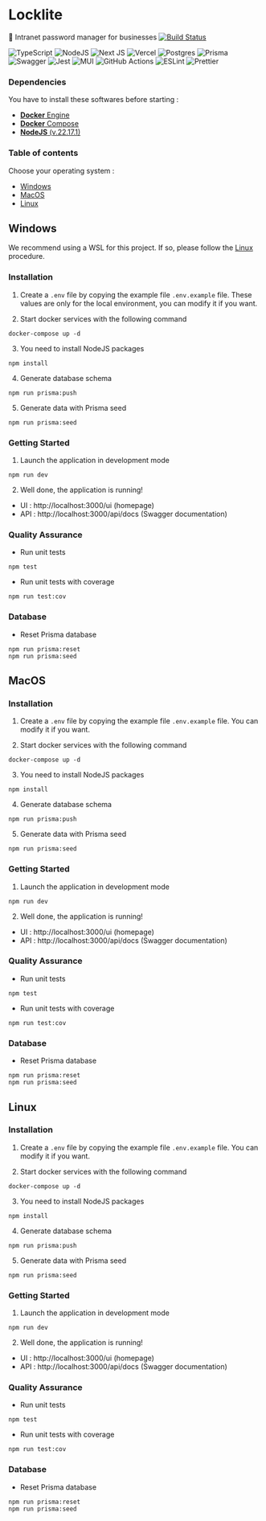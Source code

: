 [//]: # (<img src="LOGO_PATH" alt="LOGO_NAME" style="width: 500px;">)

# Locklite

🔐 Intranet password manager for
businesses [![Build Status](https://github.com/vbetsch/lockLite/actions/workflows/ci.yml/badge.svg)](https://github.com/vbetsch/lockLite/actions)

![TypeScript](https://img.shields.io/badge/typescript-%23007ACC.svg?style=for-the-badge&logo=typescript&logoColor=white)
![NodeJS](https://img.shields.io/badge/node.js-6DA55F?style=for-the-badge&logo=node.js&logoColor=white)
![Next JS](https://img.shields.io/badge/Next-black?style=for-the-badge&logo=next.js&logoColor=white)
![Vercel](https://img.shields.io/badge/vercel-%23000000.svg?style=for-the-badge&logo=vercel&logoColor=white)
![Postgres](https://img.shields.io/badge/postgres-%23316192.svg?style=for-the-badge&logo=postgresql&logoColor=white)
![Prisma](https://img.shields.io/badge/Prisma-3982CE?style=for-the-badge&logo=Prisma&logoColor=white)
![Swagger](https://img.shields.io/badge/-Swagger-%23Clojure?style=for-the-badge&logo=swagger&logoColor=white)
![Jest](https://img.shields.io/badge/-jest-%23C21325?style=for-the-badge&logo=jest&logoColor=white)
![MUI](https://img.shields.io/badge/MUI-%230081CB.svg?style=for-the-badge&logo=mui&logoColor=white)
![GitHub Actions](https://img.shields.io/badge/github%20actions-%232671E5.svg?style=for-the-badge&logo=githubactions&logoColor=white)
![ESLint](https://img.shields.io/badge/ESLint-4B3263?style=for-the-badge&logo=eslint&logoColor=white)
![Prettier](https://img.shields.io/badge/prettier-%23F7B93E.svg?style=for-the-badge&logo=prettier&logoColor=black)

[//]: # (## Asserts)

[//]: # (- [ASSERT_NAME]&#40;ASSERT_PATH&#41;)

### Dependencies

You have to install these softwares before starting :

- [**Docker** Engine](https://docs.docker.com/engine/install/)
- [**Docker** Compose](https://docs.docker.com/compose/install/)
- [**NodeJS** (v.22.17.1)](https://nodejs.org/en/blog/release/v22.17.1)

### Table of contents

Choose your operating system :

- [Windows](#windows)
- [MacOS](#macos)
- [Linux](#linux)

<h2 id="windows">Windows</h2>

We recommend using a WSL for this project. If so, please follow the [Linux](#linux) procedure.

### Installation

1. Create a `.env` file by copying the example file `.env.example` file. These values are only for the local environment, you can modify it if you want.

2. Start docker services with the following command

```shell
docker-compose up -d
```

3. You need to install NodeJS packages

```shell
npm install
```

4. Generate database schema

```shell
npm run prisma:push
```

5. Generate data with Prisma seed

```shell
npm run prisma:seed
```

### Getting Started

1. Launch the application in development mode

```shell
npm run dev
```

2. Well done, the application is running!

- UI : http://localhost:3000/ui (homepage)
- API : http://localhost:3000/api/docs (Swagger documentation)

### Quality Assurance

- Run unit tests

```shell
npm test
```

- Run unit tests with coverage

```shell
npm run test:cov
```

### Database

- Reset Prisma database

```shell
npm run prisma:reset
npm run prisma:seed
```

<h2 id="macos">MacOS</h2>

### Installation

1. Create a `.env` file by copying the example file `.env.example` file. You can modify it if you want.

2. Start docker services with the following command

```shell
docker-compose up -d
```

3. You need to install NodeJS packages

```shell
npm install
```

4. Generate database schema

```shell
npm run prisma:push
```

5. Generate data with Prisma seed

```shell
npm run prisma:seed
```

### Getting Started

1. Launch the application in development mode

```shell
npm run dev
```

2. Well done, the application is running!

- UI : http://localhost:3000/ui (homepage)
- API : http://localhost:3000/api/docs (Swagger documentation)

### Quality Assurance

- Run unit tests

```shell
npm test
```

- Run unit tests with coverage

```shell
npm run test:cov
```

### Database

- Reset Prisma database

```shell
npm run prisma:reset
npm run prisma:seed
```

<h2 id="linux">Linux</h2>

### Installation

1. Create a `.env` file by copying the example file `.env.example` file. You can modify it if you want.

2. Start docker services with the following command

```shell
docker-compose up -d
```

3. You need to install NodeJS packages

```shell
npm install
```

4. Generate database schema

```shell
npm run prisma:push
```

5. Generate data with Prisma seed

```shell
npm run prisma:seed
```

### Getting Started

1. Launch the application in development mode

```shell
npm run dev
```

2. Well done, the application is running!

- UI : http://localhost:3000/ui (homepage)
- API : http://localhost:3000/api/docs (Swagger documentation)

### Quality Assurance

- Run unit tests

```shell
npm test
```

- Run unit tests with coverage

```shell
npm run test:cov
```

### Database

- Reset Prisma database

```shell
npm run prisma:reset
npm run prisma:seed
```
